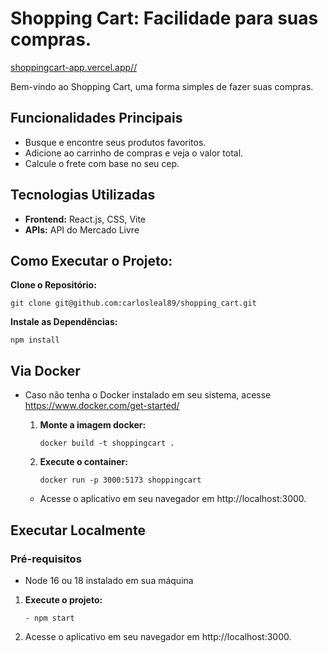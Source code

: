 # Shopping Cart: Facilidade para suas compras.

<a href='https://shoppingcart-app.vercel.app/'>shoppingcart-app.vercel.app//</a>

Bem-vindo ao Shopping Cart, uma forma simples de fazer suas compras.

## Funcionalidades Principais
- Busque e encontre seus produtos favoritos.
- Adicione ao carrinho de compras e veja o valor total.
- Calcule o frete com base no seu cep.

## Tecnologias Utilizadas
- **Frontend:** React.js, CSS, Vite
- **APIs:** API do Mercado Livre


## Como Executar o Projeto:
  **Clone o Repositório:**
  
    git clone git@github.com:carlosleal89/shopping_cart.git

  **Instale as Dependências:**

    npm install

## Via Docker
- Caso não tenha o Docker instalado em seu sistema, acesse https://www.docker.com/get-started/
  
  1. **Monte a imagem docker:**
     
         docker build -t shoppingcart .
    
  2. **Execute o container:**
     
         docker run -p 3000:5173 shoppingcart
     
    - Acesse o aplicativo em seu navegador em http://localhost:3000.

## Executar Localmente

  ### Pré-requisitos
  - Node 16 ou 18 instalado em sua máquina   

   1. **Execute o projeto:**
      
          - npm start
      
   2. Acesse o aplicativo em seu navegador em http://localhost:3000.


